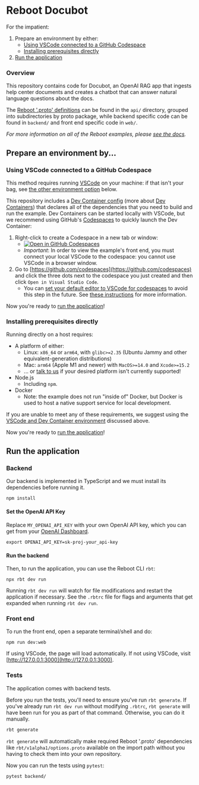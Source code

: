 # Reboot Docubot

For the impatient:
1. Prepare an environment by either:
    * [Using VSCode connected to a GitHub Codespace](#using-vscode-connected-to-a-github-codespace)
    * [Installing prerequisites directly](#installing-prerequisites-directly)
2. [Run the application](#run-the-application)

### Overview

This repository contains code for Docubot, an OpenAI RAG app that ingests
help center documents and creates a chatbot that can answer natural language
questions about the docs.

The [Reboot '.proto' definitions](https://docs.reboot.dev/develop/schema#code-generation)
can be found in the `api/` directory, grouped into
subdirectories by proto package, while backend specific code can be
found in `backend/` and front end specific code in `web/`.

_For more information on all of the Reboot examples, please [see the docs](https://docs.reboot.dev/get_started/examples)._

## Prepare an environment by...

<a id="using-vscode-connected-to-a-github-codespace"></a>
### Using VSCode connected to a GitHub Codespace

This method requires running [VSCode](https://code.visualstudio.com/) on your machine: if that isn't your bag, see [the other environment option](#install-prerequisites-directly) below.

This repository includes a [Dev Container config](./.devcontainer/devcontainer.json) (more about [Dev Containers](https://containers.dev/)) that declares all of the dependencies that you need to build and run the example. Dev Containers can be started locally with VSCode, but we recommend using GitHub's [Codespaces](https://github.com/features/codespaces) to quickly launch the Dev Container:

1. Right-click to create a Codespace in a new tab or window:
    * [![Open in GitHub Codespaces](https://github.com/codespaces/badge.svg)](https://codespaces.new/reboot-dev/reboot-docubot)
    * *Important*: In order to view the example's front end, you must connect your local VSCode to the codespace: you cannot use VSCode in a browser window.
2. Go to [https://github.com/codespaces](https://github.com/codespaces) and click the three dots next to the codespace you just created and then click `Open in Visual Studio Code`.
    * You can [set your default editor to VSCode for codespaces](https://docs.github.com/en/codespaces/customizing-your-codespace/setting-your-default-editor-for-github-codespaces) to avoid this step in the future. See [these instructions](https://docs.github.com/en/codespaces/developing-in-codespaces/opening-an-existing-codespace?tool=vscode) for more information.

Now you're ready to [run the application](#run-the-application)!

<a id="installing-prerequisites-directly"></a>
### Installing prerequisites directly

Running directly on a host requires:

- A platform of either:
   - Linux: `x86_64` or `arm64`, with `glibc>=2.35` (Ubuntu Jammy and other equivalent-generation distributions)
   - Mac: `arm64` (Apple M1 and newer) with `MacOS>=14.0` and `Xcode>=15.2`
   - ... or [talk to us](https://discord.gg/cRbdcS94Nr) if your desired platform isn't currently supported!
- Node.js
    - Including `npm`.
- Docker
    - Note: the example does not run "inside of" Docker, but Docker is used to host a native support service for local development.

If you are unable to meet any of these requirements, we suggest using the [VSCode and Dev Container environment](#using-vscode-connected-to-a-github-codespace) discussed above.

Now you're ready to [run the application](#run-the-application)!

<a id="run-the-application"></a>
## Run the application

### Backend

Our backend is implemented in TypeScript and we must install its dependencies before
running it.

```sh
npm install
```

#### Set the OpenAI API Key

Replace `MY_OPENAI_API_KEY` with your own OpenAI API key, which you can get
from your [OpenAI Dashboard](https://platform.openai.com/api-keys).
```shell
export OPENAI_API_KEY=sk-proj-your_api-key
```

#### Run the backend

Then, to run the application, you can use the Reboot CLI `rbt`:
```shell
npx rbt dev run
```

Running `rbt dev run` will watch for file modifications and restart the
application if necessary. See the `.rbtrc` file for flags and
arguments that get expanded when running `rbt dev run`.

### Front end

To run the front end, open a separate terminal/shell and do:
```shell
npm run dev:web
```

If using VSCode, the page will load automatically.
If not using VSCode, visit [http://127.0.0.1:3000](http://127.0.0.1:3000).

### Tests

The application comes with backend tests.

Before you run the tests, you'll
need to ensure you've run `rbt generate`.  If you've already run `rbt dev run`
without modifying `.rbtrc`, `rbt generate` will have been run for you as
part of that command.
Otherwise, you can do it manually.

```sh
rbt generate
```

`rbt generate` will automatically make required Reboot '.proto'
dependencies like `rbt/v1alpha1/options.proto` available on the
import path without you having to check them into your own repository.

Now you can run the tests using `pytest`:

```sh
pytest backend/
```
